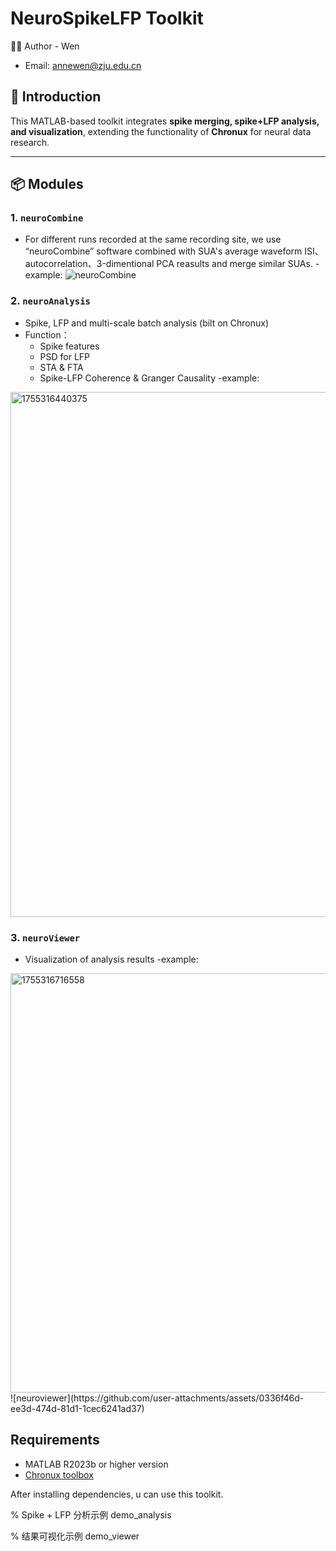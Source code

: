 # NeuroSpikeLFP Toolkit

👩‍💻 Author - Wen  
- Email: annewen@zju.edu.cn  

## 📖 Introduction

This MATLAB-based toolkit integrates **spike merging, spike+LFP analysis, and visualization**, extending the functionality of **Chronux** for neural data research.  

---

## 📦 Modules

### 1. `neuroCombine`
- For different runs recorded at the same recording site, we use “neuroCombine” software combined with SUA's average waveform ISI、autocorrelation、3-dimentional PCA reasults and merge similar SUAs.
-example:
![neuroCombine](https://github.com/user-attachments/assets/f9650bfd-a578-4600-b5f9-2897ca03752e)

### 2. `neuroAnalysis`
- Spike, LFP and multi-scale batch analysis (bilt on Chronux)
- Function：
  - Spike features   
  - PSD for LFP
  - STA & FTA
  - Spike-LFP Coherence & Granger Causality
  -example:
<img width="1514" height="840" alt="1755316440375" src="https://github.com/user-attachments/assets/67a39c0b-df45-470e-b8d3-793cf5d2f517" />


### 3. `neuroViewer`
- Visualization of analysis results
-example:
<img width="1349" height="671" alt="1755316716558" src="https://github.com/user-attachments/assets/543daea2-f48e-4caf-876e-95f1154058ca" />
![neuroviewer](https://github.com/user-attachments/assets/0336f46d-ee3d-474d-81d1-1cec6241ad37)


## Requirements

- MATLAB R2023b or higher version
- [Chronux toolbox](http://chronux.org/)  

After installing dependencies, u can use this toolkit.


% Spike + LFP 分析示例
demo_analysis

% 结果可视化示例
demo_viewer
